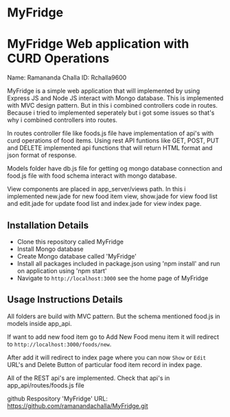 # MyFridge
MyFridge Web application with CURD Operations
======================
Name: Ramananda Challa
ID: Rchalla9600

MyFridge is a simple web application that will implemented by using Express JS and Node JS interact with Mongo database. This is implemented with MVC design pattern. But in this i combined controllers code in routes. Because i tried to implemented seperately but i got some issues so that's why i combined controllers into routes. 

In routes controller file like foods.js file have implementation of api's with curd operations of food items. Using rest API funtions like GET, POST, PUT and DELETE implemented api functions that will return HTML format and json format of response.

Models folder have db.js file for getting og mongo database connection and food.js file with food schema interact with mongo database.

View components are placed in app_server/views path. In this i implemented new.jade for new food item view, show.jade for view food list and edit.jade for update food list and index.jade for view index page.

## Installation Details
- Clone this repository called MyFridge
- Install Mongo database
- Create Mongo database called 'MyFridge'
- Install all packages included in package.json using 'npm install' and run on application using 'npm start'
- Navigate to `http://localhost:3000` see the home page of MyFridge

## Usage Instructions Details
All folders are build with MVC pattern. But the schema mentioned food.js in models inside app_api.  

If want to add new food item go to Add New Food menu item it will redirect to `http://localhost:3000/foods/new`. 

After add it will redirect to index page where you can now `Show` or `Edit` URL's and Delete Button of particular food item record in index page.

All of the REST api's are implemented. Check that api's in app_api/routes/foods.js file

github Respository 'MyFridge' URL: https://github.com/ramanandachalla/MyFridge.git